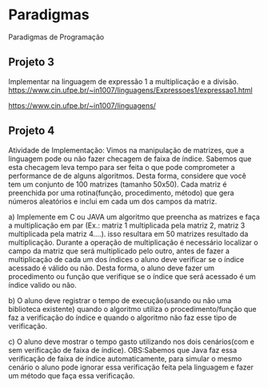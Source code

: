 # Paradigmas
Paradigmas de Programação


## Projeto 3

Implementar na linguagem de expressão 1 a multiplicação e a divisão.
https://www.cin.ufpe.br/~in1007/linguagens/Expressoes1/expressao1.html

https://www.cin.ufpe.br/~in1007/linguagens/


## Projeto 4

Atividade de Implementação:
Vimos na manipulação de matrizes, que a linguagem pode ou não fazer checagem de faixa de índice. Sabemos que esta checagem leva tempo para ser feita o que pode comprometer a performance de de alguns algoritmos. Desta forma, considere que você tem um conjunto de 100 matrizes (tamanho 50x50). Cada matriz é preenchida por uma rotina(função, procedimento, método) que gera números aleatórios e inclui em cada um dos campos da matriz.

a) Implemente em C ou JAVA um algoritmo que preencha as matrizes e faça a multiplicação em par (Ex.: matriz 1 multiplicada pela matriz 2, matriz 3 multiplicada pela matriz 4....). isso resultara em 50 matrizes resultado da multiplicação. Durante a operação de multiplicação é necessário localizar o campo da matriz que será multiplicado pelo outro, antes de fazer a multiplicação de cada um dos índices o aluno deve verificar se o índice acessado é válido ou não. Desta forma, o aluno deve fazer um procedimento ou função que verifique se o índice que será acessado é um índice valido ou não.

b) O aluno deve registrar o tempo de execução(usando ou não uma biblioteca existente) quando o algoritmo utiliza o procedimento/função que faz a verificação do índice e quando o algoritmo não faz esse tipo de verificação.

c) O aluno deve mostrar o tempo gasto utilizando nos dois cenários(com e sem verificação de faixa de índice).
OBS:Sabemos que Java faz essa verificação de faixa de índice automaticamente, para simular o mesmo cenário o aluno pode ignorar essa verificação feita pela linguagem e fazer um método que faça essa verificação.
